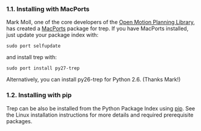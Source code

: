 ### 1.1. Installing with MacPorts

Mark Moll, one of the core developers of the [Open Motion Planning Library](http://ompl.kavrakilab.org/), has created a [MacPorts](http://www.macports.org/) package for trep.  If you have MacPorts installed, just update your package index with:

    sudo port selfupdate

and install trep with:

    sudo port install py27-trep

Alternatively, you can install py26-trep for Python 2.6. (Thanks Mark!)

### 1.2. Installing with pip

Trep can be also be installed from the Python Package Index using [pip](https://pip.pypa.io/en/latest/index.html). See the Linux installation instructions for more details and required prerequisite packages.
<br><br><br><br>
